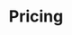 ---
layout: default
title: Pricing
background: /Website/images/beach.jpg
header: <h1>Color Theory</h1>
---